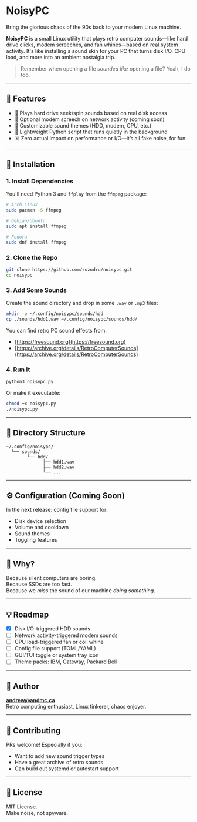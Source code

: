 # NoisyPC

Bring the glorious chaos of the 90s back to your modern Linux machine.

**NoisyPC** is a small Linux utility that plays retro computer sounds—like hard drive clicks, modem screeches, and fan whines—based on real system activity. It's like installing a sound skin for your PC that turns disk I/O, CPU load, and more into an ambient nostalgia trip.

> Remember when opening a file _sounded like_ opening a file? Yeah, I do too.

---

## 🧰 Features

- 💽 Plays hard drive seek/spin sounds based on real disk access
- 📡 Optional modem screech on network activity (coming soon)
- 🧠 Customizable sound themes (HDD, modem, CPU, etc.)
- 🔧 Lightweight Python script that runs quietly in the background
- ☠️ Zero actual impact on performance or I/O—it’s all fake noise, for fun

---

## 🔧 Installation

### 1. Install Dependencies

You'll need Python 3 and `ffplay` from the `ffmpeg` package:

```bash
# Arch Linux
sudo pacman -S ffmpeg

# Debian/Ubuntu
sudo apt install ffmpeg

# Fedora
sudo dnf install ffmpeg
```

### 2. Clone the Repo

```bash
git clone https://github.com/rozodru/noisypc.git
cd noisypc
```

### 3. Add Some Sounds

Create the sound directory and drop in some `.wav` or `.mp3` files:

```bash
mkdir -p ~/.config/noisypc/sounds/hdd
cp ./sounds/hdd1.wav ~/.config/noisypc/sounds/hdd/
```

You can find retro PC sound effects from:

- [https://freesound.org](https://freesound.org)
- [https://archive.org/details/RetroComputerSounds](https://archive.org/details/RetroComputerSounds)

### 4. Run It

```bash
python3 noisypc.py
```

Or make it executable:

```bash
chmod +x noisypc.py
./noisypc.py
```

---

## 📁 Directory Structure

```
~/.config/noisypc/
  └── sounds/
        └── hdd/
              ├── hdd1.wav
              ├── hdd2.wav
              └── ...
```

---

## ⚙️ Configuration (Coming Soon)

In the next release: config file support for:

- Disk device selection
- Volume and cooldown
- Sound themes
- Toggling features

---

## 🧠 Why?

Because silent computers are boring.  
Because SSDs are too fast.  
Because we _miss_ the sound of our machine _doing something_.

---

## 💡 Roadmap

- [x] Disk I/O-triggered HDD sounds
- [ ] Network activity-triggered modem sounds
- [ ] CPU load-triggered fan or coil whine
- [ ] Config file support (TOML/YAML)
- [ ] GUI/TUI toggle or system tray icon
- [ ] Theme packs: IBM, Gateway, Packard Bell

---

## 👤 Author

**andrew@andmc.ca**  
Retro computing enthusiast, Linux tinkerer, chaos enjoyer.

---

## 🧡 Contributing

PRs welcome! Especially if you:

- Want to add new sound trigger types
- Have a great archive of retro sounds
- Can build out systemd or autostart support

---

## 📜 License

MIT License.  
Make noise, not spyware.
